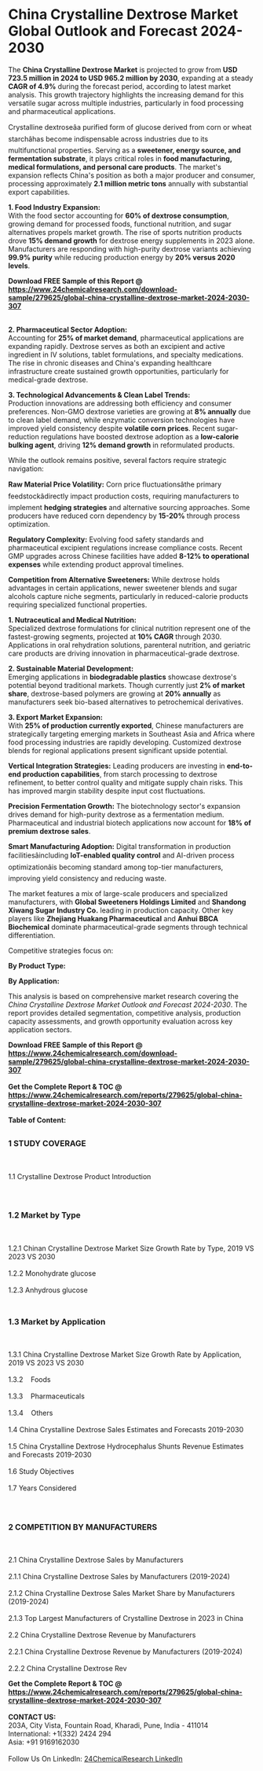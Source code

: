 <h1>China Crystalline Dextrose Market Global Outlook and Forecast 2024-2030</h1><p>The <strong>China Crystalline Dextrose Market</strong> is projected to grow from <strong>USD 723.5 million in 2024 to USD 965.2 million by 2030</strong>, expanding at a steady <strong>CAGR of 4.9%</strong> during the forecast period, according to latest market analysis. This growth trajectory highlights the increasing demand for this versatile sugar across multiple industries, particularly in food processing and pharmaceutical applications.</p><p>Crystalline dextroseâa purified form of glucose derived from corn or wheat starchâhas become indispensable across industries due to its multifunctional properties. Serving as a <strong>sweetener, energy source, and fermentation substrate</strong>, it plays critical roles in <strong>food manufacturing, medical formulations, and personal care products</strong>. The market's expansion reflects China's position as both a major producer and consumer, processing approximately <strong>2.1 million metric tons</strong> annually with substantial export capabilities.</p><p><strong>1. Food Industry Expansion:</strong><br>
With the food sector accounting for <strong>60% of dextrose consumption</strong>, growing demand for processed foods, functional nutrition, and sugar alternatives propels market growth. The rise of sports nutrition products drove <strong>15% demand growth</strong> for dextrose energy supplements in 2023 alone. Manufacturers are responding with high-purity dextrose variants achieving <strong>99.9% purity</strong> while reducing production energy by <strong>20% versus 2020 levels</strong>.</p><div><b>Download FREE Sample of this Report @ 
            <a href="https://www.24chemicalresearch.com/download-sample/279625/global-china-crystalline-dextrose-market-2024-2030-307">
            https://www.24chemicalresearch.com/download-sample/279625/global-china-crystalline-dextrose-market-2024-2030-307</a></b></div><br><p><strong>2. Pharmaceutical Sector Adoption:</strong><br>
Accounting for <strong>25% of market demand</strong>, pharmaceutical applications are expanding rapidly. Dextrose serves as both an excipient and active ingredient in IV solutions, tablet formulations, and specialty medications. The rise in chronic diseases and China's expanding healthcare infrastructure create sustained growth opportunities, particularly for medical-grade dextrose.</p><p><strong>3. Technological Advancements &amp; Clean Label Trends:</strong><br>
Production innovations are addressing both efficiency and consumer preferences. Non-GMO dextrose varieties are growing at <strong>8% annually</strong> due to clean label demand, while enzymatic conversion technologies have improved yield consistency despite <strong>volatile corn prices</strong>. Recent sugar-reduction regulations have boosted dextrose adoption as a <strong>low-calorie bulking agent</strong>, driving <strong>12% demand growth</strong> in reformulated products.</p><p>While the outlook remains positive, several factors require strategic navigation:</p><p><strong>Raw Material Price Volatility:</strong> Corn price fluctuationsâthe primary feedstockâdirectly impact production costs, requiring manufacturers to implement <strong>hedging strategies</strong> and alternative sourcing approaches. Some producers have reduced corn dependency by <strong>15-20%</strong> through process optimization.</p><p><strong>Regulatory Complexity:</strong> Evolving food safety standards and pharmaceutical excipient regulations increase compliance costs. Recent GMP upgrades across Chinese facilities have added <strong>8-12% to operational expenses</strong> while extending product approval timelines.</p><p><strong>Competition from Alternative Sweeteners:</strong> While dextrose holds advantages in certain applications, newer sweetener blends and sugar alcohols capture niche segments, particularly in reduced-calorie products requiring specialized functional properties.</p><p><strong>1. Nutraceutical and Medical Nutrition:</strong><br>
Specialized dextrose formulations for clinical nutrition represent one of the fastest-growing segments, projected at <strong>10% CAGR</strong> through 2030. Applications in oral rehydration solutions, parenteral nutrition, and geriatric care products are driving innovation in pharmaceutical-grade dextrose.</p><p><strong>2. Sustainable Material Development:</strong><br>
Emerging applications in <strong>biodegradable plastics</strong> showcase dextrose's potential beyond traditional markets. Though currently just <strong>2% of market share</strong>, dextrose-based polymers are growing at <strong>20% annually</strong> as manufacturers seek bio-based alternatives to petrochemical derivatives.</p><p><strong>3. Export Market Expansion:</strong><br>
With <strong>25% of production currently exported</strong>, Chinese manufacturers are strategically targeting emerging markets in Southeast Asia and Africa where food processing industries are rapidly developing. Customized dextrose blends for regional applications present significant upside potential.</p><p><strong>Vertical Integration Strategies:</strong> Leading producers are investing in <strong>end-to-end production capabilities</strong>, from starch processing to dextrose refinement, to better control quality and mitigate supply chain risks. This has improved margin stability despite input cost fluctuations.</p><p><strong>Precision Fermentation Growth:</strong> The biotechnology sector's expansion drives demand for high-purity dextrose as a fermentation medium. Pharmaceutical and industrial biotech applications now account for <strong>18% of premium dextrose sales</strong>.</p><p><strong>Smart Manufacturing Adoption:</strong> Digital transformation in production facilitiesâincluding <strong>IoT-enabled quality control</strong> and AI-driven process optimizationâis becoming standard among top-tier manufacturers, improving yield consistency and reducing waste.</p><p>The market features a mix of large-scale producers and specialized manufacturers, with <strong>Global Sweeteners Holdings Limited</strong> and <strong>Shandong Xiwang Sugar Industry Co.</strong> leading in production capacity. Other key players like <strong>Zhejiang Huakang Pharmaceutical</strong> and <strong>Anhui BBCA Biochemical</strong> dominate pharmaceutical-grade segments through technical differentiation.</p><p>Competitive strategies focus on:</p><p><strong>By Product Type:</strong></p><p><strong>By Application:</strong></p><p>This analysis is based on comprehensive market research covering the <em>China Crystalline Dextrose Market Outlook and Forecast 2024-2030</em>. The report provides detailed segmentation, competitive analysis, production capacity assessments, and growth opportunity evaluation across key application sectors.</p><div><b>Download FREE Sample of this Report @ 
            <a href="https://www.24chemicalresearch.com/download-sample/279625/global-china-crystalline-dextrose-market-2024-2030-307">
            https://www.24chemicalresearch.com/download-sample/279625/global-china-crystalline-dextrose-market-2024-2030-307</a></b></div><br><div><b>Get the Complete Report & TOC @ 
            <a href="https://www.24chemicalresearch.com/reports/279625/global-china-crystalline-dextrose-market-2024-2030-307">
            https://www.24chemicalresearch.com/reports/279625/global-china-crystalline-dextrose-market-2024-2030-307</a></b></div><br>
            <b>Table of Content:</b><p><h2><span style="font-size:16px"><strong>1 STUDY COVERAGE</strong></span></h2><br />
<p>1.1 Crystalline Dextrose Product Introduction</p><br />
<h2><span style="font-size:16px"><strong>1.2 Market by Type</strong></span></h2><br />
<p>1.2.1 Chinan Crystalline Dextrose Market Size Growth Rate by Type, 2019 VS 2023 VS 2030<br /><br />
1.2.2 Monohydrate glucose&nbsp;&nbsp; &nbsp;<br /><br />
1.2.3 Anhydrous glucose<br /><br />
<h2><span style="font-size:16px"><strong>1.3 Market by Application</strong></span></h2><br />
<p>1.3.1 China Crystalline Dextrose Market Size Growth Rate by Application, 2019 VS 2023 VS 2030<br /><br />
1.3.2&nbsp;&nbsp; &nbsp;Foods<br /><br />
1.3.3&nbsp;&nbsp; &nbsp;Pharmaceuticals<br /><br />
1.3.4&nbsp;&nbsp; &nbsp;Others<br /><br />
1.4 China Crystalline Dextrose Sales Estimates and Forecasts 2019-2030<br /><br />
1.5 China Crystalline Dextrose Hydrocephalus Shunts Revenue Estimates and Forecasts 2019-2030<br /><br />
1.6 Study Objectives<br /><br />
1.7 Years Considered</p><br />
<h2><span style="font-size:16px"><strong>2 COMPETITION BY MANUFACTURERS</strong></span></h2><br />
<p>2.1 China Crystalline Dextrose Sales by Manufacturers<br /><br />
2.1.1 China Crystalline Dextrose Sales by Manufacturers (2019-2024)<br /><br />
2.1.2 China Crystalline Dextrose Sales Market Share by Manufacturers (2019-2024)<br /><br />
2.1.3 Top Largest Manufacturers of Crystalline Dextrose in 2023 in China<br /><br />
2.2 China Crystalline Dextrose Revenue by Manufacturers<br /><br />
2.2.1 China Crystalline Dextrose Revenue by Manufacturers (2019-2024)<br /><br />
2.2.2 China Crystalline Dextrose Rev</p><div><b>Get the Complete Report & TOC @ 
            <a href="https://www.24chemicalresearch.com/reports/279625/global-china-crystalline-dextrose-market-2024-2030-307">
            https://www.24chemicalresearch.com/reports/279625/global-china-crystalline-dextrose-market-2024-2030-307</a></b></div><br><b>CONTACT US:</b><br>
            203A, City Vista, Fountain Road, Kharadi, Pune, India - 411014<br>
            International: +1(332) 2424 294<br>
            Asia: +91 9169162030 <br><br>
            Follow Us On LinkedIn: <a href="https://www.linkedin.com/company/24chemicalresearch/">24ChemicalResearch LinkedIn</a>